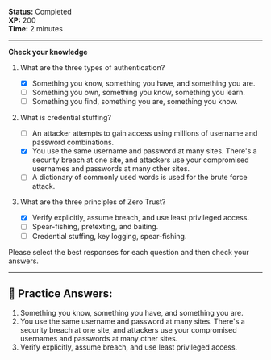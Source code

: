 
**Status:** Completed  
**XP:** 200  
**Time:** 2 minutes  

---

**Check your knowledge**

1. What are the three types of authentication? 

   - [x] Something you know, something you have, and something you are.
   - [ ] Something you own, something you know, something you learn.
   - [ ] Something you find, something you are, something you know.

2. What is credential stuffing? 

   - [ ] An attacker attempts to gain access using millions of username and password combinations.
   - [x] You use the same username and password at many sites. There's a security breach at one site, and attackers use your compromised usernames and passwords at many other sites.
   - [ ] A dictionary of commonly used words is used for the brute force attack.

3. What are the three principles of Zero Trust? 

   - [x] Verify explicitly, assume breach, and use least privileged access.
   - [ ] Spear-fishing, pretexting, and baiting.
   - [ ] Credential stuffing, key logging, spear-fishing.

Please select the best responses for each question and then check your answers.

---

## **🔑 Practice Answers:**

1. Something you know, something you have, and something you are.
2. You use the same username and password at many sites. There's a security breach at one site, and attackers use your compromised usernames and passwords at many other sites.
3. Verify explicitly, assume breach, and use least privileged access.
